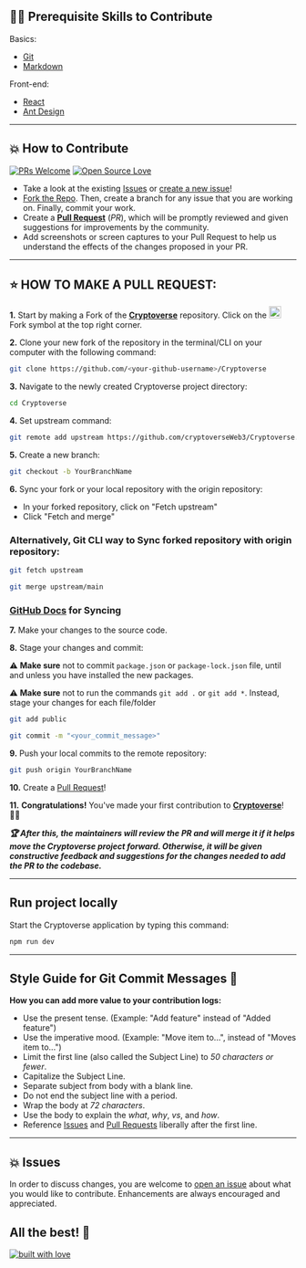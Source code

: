 ## 👨‍💻 Prerequisite Skills to Contribute

Basics:
  - [Git](https://git-scm.com/)
  - [Markdown](https://www.markdownguide.org/basic-syntax/)

Front-end:
  - [React](https://reactjs.org/)
  - [Ant Design](https://ant.design/)

---

## 💥 How to Contribute

[![PRs Welcome](https://img.shields.io/badge/PRs-welcome-brightgreen.svg?style=flat-square)](https://github.com/cryptoverseWeb3/Cryptoverse/pulls)
[![Open Source Love](https://badges.frapsoft.com/os/v1/open-source.png?v=103)](https://github.com/cryptoverseWeb3/)

- Take a look at the existing [Issues](https://github.com/cryptoverseWeb3/Cryptoverse/issues) or [create a new issue](https://github.com/cryptoverseWeb3/Cryptoverse/issues/new/choose)!
- [Fork the Repo](https://github.com/cryptoverseWeb3/Cryptoverse/fork). Then, create a branch for any issue that you are working on. Finally, commit your work.
- Create a **[Pull Request](https://github.com/cryptoverseWeb3/Cryptoverse/compare)** (_PR_), which will be promptly reviewed and given suggestions for improvements by the community.
- Add screenshots or screen captures to your Pull Request to help us understand the effects of the changes proposed in your PR.

---

## ⭐ HOW TO MAKE A PULL REQUEST:

**1.** Start by making a Fork of the [**Cryptoverse**](https://github.com/cryptoverseWeb3/Cryptoverse) repository. Click on the <a href="https://github.com/cryptoverseWeb3/Cryptoverse/fork"><img src="https://i.imgur.com/G4z1kEe.png" height="21" width="21"></a>Fork symbol at the top right corner.

**2.** Clone your new fork of the repository in the terminal/CLI on your computer with the following command:
```bash
git clone https://github.com/<your-github-username>/Cryptoverse
```

**3.** Navigate to the newly created Cryptoverse project directory:
```bash
cd Cryptoverse
```

**4.** Set upstream command:

```bash
git remote add upstream https://github.com/cryptoverseWeb3/Cryptoverse.git
```

**5.** Create a new branch:
```bash
git checkout -b YourBranchName
```

**6.** Sync your fork or your local repository with the origin repository:
- In your forked repository, click on "Fetch upstream"
- Click "Fetch and merge"

### Alternatively, Git CLI way to Sync forked repository with origin repository:

```bash
git fetch upstream
```

```bash
git merge upstream/main
```

### [GitHub Docs](https://docs.github.com/en/github/collaborating-with-pull-requests/addressing-merge-conflicts/resolving-a-merge-conflict-on-github) for Syncing

**7.** Make your changes to the source code.

**8.** Stage your changes and commit:

⚠️ **Make sure** not to commit `package.json` or `package-lock.json` file, until and unless you have installed the new packages.

⚠️ **Make sure** not to run the commands `git add .` or `git add *`. Instead, stage your changes for each file/folder

```bash
git add public
```

```bash
git commit -m "<your_commit_message>"
```

**9.** Push your local commits to the remote repository:

```bash
git push origin YourBranchName
```

**10.** Create a [Pull Request](https://help.github.com/en/github/collaborating-with-issues-and-pull-requests/creating-a-pull-request)!

**11.** **Congratulations!** You've made your first contribution to [**Cryptoverse**](https://github.com/cryptoverseWeb3/Cryptoverse/graphs/contributors)! 🙌🏼

**_:trophy: After this, the maintainers will review the PR and will merge it if it helps move the Cryptoverse project forward. Otherwise, it will be given constructive feedback and suggestions for the changes needed to add the PR to the codebase._**

---

## Run project locally

Start the Cryptoverse application by typing this command:
```bash
npm run dev
```

---

## Style Guide for Git Commit Messages :memo:

**How you can add more value to your contribution logs:**

- Use the present tense. (Example: "Add feature" instead of "Added feature")
- Use the imperative mood. (Example: "Move item to...", instead of "Moves item to...")
- Limit the first line (also called the Subject Line) to _50 characters or fewer_.
- Capitalize the Subject Line.
- Separate subject from body with a blank line.
- Do not end the subject line with a period.
- Wrap the body at _72 characters_.
- Use the body to explain the _what_, _why_, _vs_, and _how_.
- Reference [Issues](https://github.com/cryptoverseWeb3/Cryptoverse/issues) and [Pull Requests](https://github.com/cryptoverseWeb3/Cryptoverse/pulls) liberally after the first line.

---

## 💥 Issues

In order to discuss changes, you are welcome to [open an issue](https://github.com/cryptoverseWeb3/Cryptoverse/issues/new/choose) about what you would like to contribute. Enhancements are always encouraged and appreciated.

## All the best! 🥇

[![built with love](https://forthebadge.com/images/badges/built-with-love.svg)](https://community.cryptoverseWeb3.com)
